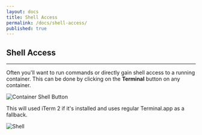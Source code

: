 ```yaml
---
layout: docs
title: Shell Access
permalink: /docs/shell-access/
published: true
---
```


## Shell Access

---

Often you'll want to run commands or directly gain shell access to a running container. This can be done by clicking on the **Terminal** button on any container.

![Container Shell Button](/img/shell-access/terminal-button.png)

This will used iTerm 2 if it's installed and uses regular Terminal.app as a fallback.

![Shell](/img/shell-access/terminal.png)
